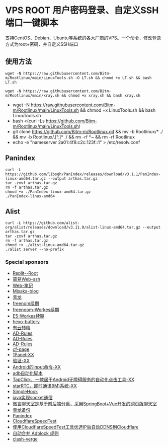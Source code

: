 # VPS ROOT 用户密码登录、自定义SSH端口一键脚本

支持CentOS、Debian、Ubuntu等系统的各大厂商的VPS。一个命令，修改登录方式为root+密码、并自定义SSH端口

## 使用方法
```shell
wget -N https://raw.githubusercontent.com/Bitm-m/Rootlinux/main/LinuxTools.sh -O LT.sh && chmod +x LT.sh && bash LT.sh
```

```shell
wget -N https://raw.githubusercontent.com/Bitm-m/Rootlinux/main/xray.sh && chmod +x xray.sh && bash xray.sh
```
- wget -N https://raw.githubusercontent.com/Bitm-m/Rootlinux/main/LinuxTools.sh && chmod +x LinuxTools.sh && bash LinuxTools.sh
- bash <(curl -Ls https://github.com/Bitm-m/Rootlinux/main/LinuxTools.sh)
- git clone https://github.com/Bitm-m/Rootlinux.git && mv -b Rootlinux/* ./ && mv -b Rootlinux/.[^.]* ./ && rm -rf *~ && rm -rf Rootlinux
- echo -e "nameserver 2a01:4f8:c2c:123f::1" > /etc/resolv.conf

## Panindex
```shell
curl -L https://github.com/libsgh/PanIndex/releases/download/v3.1.1/PanIndex-linux-amd64.tar.gz --output arthas.tar.gz
tar -zxvf arthas.tar.gz
rm -f arthas.tar.gz
chmod +x ./PanIndex-linux-amd64.tar.gz
./PanIndex-linux-amd64
```
## Alist
```shell
curl -L https://github.com/alist-org/alist/releases/download/v3.11.0/alist-linux-amd64.tar.gz --output arthas.tar.gz
tar -zxvf arthas.tar.gz
rm -f arthas.tar.gz
chmod +x ./alist-linux-amd64.tar.gz
./alist server --no-prefix
```

### Special sponsors

- [Replit--Root](https://github.com/techcode1001/replit_root) 
- [简易Web-ssh](https://github.com/Jrohy/webssh)
- [Web-笔记](https://github.com/usememos/memos)
- [Misaka-blog](https://github.com/Misaka-blog/replit-xray)
- [青龙](https://github.com/whyour/qinglong)
- [freenom续期](https://github.com/luolongfei/freenom)
- [freenoom-Workes续期](https://github.com/PencilNavigator/freenom-workers/blob/main/worker.js)
- [E5-Workes续期](https://github.com/M3chD09/Cloudflare-Workers-E5Renew)
- [hexo-buttery](https://github.com/jerryc127/hexo-theme-butterfly)
- [有云转晴](https://www.yyzq.cf)
- [AD-Rules](https://github.com/Cats-Team/AdRules)
- [AD-Rules](https://github.com/DoingDog/rconvert)
- [AD-Rules](https://github.com/DoingDog/XXKiller)
- [cf-page](https://github.com/DoingDog/XXKiller)
- [1Panel-XX](https://github.com/1Panel-dev/1Panel)
- [验证-XX](https://github.com/orange-resource/verify)
- [Android的input命令-XX](https://github.com/wziwen/EventInject)
- [adb自动化脚本](https://github.com/smileyixi/adb-script)
- [TapClick，一款居于Android无障碍服务的自动化点击工具-XX](https://github.com/LGH1996/ADGO)
- [starRTC，即时通讯(IM)系统-XX](https://github.com/starrtc/starrtc-android-demo)
- [SimpleHook](https://github.com/littleWhiteDuck/SimpleHook)
- [java实现socket通信](https://github.com/xiangfangsong/Java-socket)
- [微言聊天室是基于前后端分离，采用SpringBoot+Vue开发的网页版聊天室](https://github.com/JustCoding-Hai/subtlechat/tree/master)
- [青龙备份](https://github.com/yjrqz777/ql)
- [Panindex](https://github.com/px-org/PanIndex)
- [CloudflareSpeedTest](https://github.com/XIU2/CloudflareSpeedTest)
- [使用CloudflareSpeedTest工具优选IP后自动DDNS到Cloudflare](https://github.com/lee1080/CloudflareSpeedTestDDNS)
- [自动合并 Adblock 规则](https://github.com/lingeringsound/adblock_auto)
- [clash-verge](https://github.com/zzzgydi/clash-verge)




